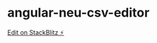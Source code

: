 # angular-neu-csv-editor

[Edit on StackBlitz ⚡️](https://stackblitz.com/edit/angular-neu-csv-editor)